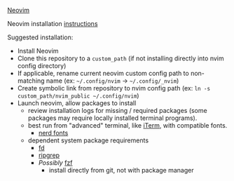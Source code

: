 [Neovim](https://neovim.io)

Neovim installation [instructions](https://github.com/neovim/neovim/blob/master/INSTALL.md)

Suggested installation:
* Install Neovim
* Clone this repository to a `custom_path` (if not installing directly into nvim config directory)
* If applicable, rename current neovim custom config path to non-matching name (ex: `~/.config/nvim` -> `~/.config/_nvim`)
* Create symbolic link from repository to nvim config path (ex: `ln -s custom_path/nvim_public ~/.config/nvim`)
* Launch neovim, allow packages to install
    - review installation logs for missing / required packages (some packages may require locally installed terminal programs).
    - best run from "advanced" terminal, like [iTerm](https://iterm2.com), with compatible fonts.
        - [nerd fonts](https://www.nerdfonts.com)
    - dependent system package requirements
        - [fd](https://github.com/sharkdp/fd)
        - [ripgrep](https://github.com/BurntSushi/ripgrep)
        - *Possibly* [fzf](https://github.com/junegunn/fzf)
            - install directly from git, not with package manager
